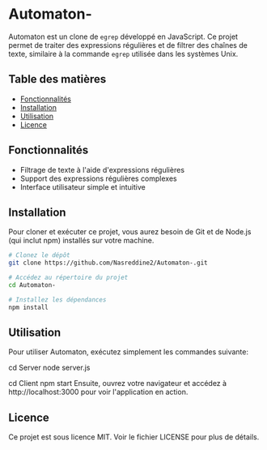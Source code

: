 # Automaton-

Automaton est un clone de `egrep` développé en JavaScript. Ce projet permet de traiter des expressions régulières et de filtrer des chaînes de texte, similaire à la commande `egrep` utilisée dans les systèmes Unix.

## Table des matières

- [Fonctionnalités](#fonctionnalités)
- [Installation](#installation)
- [Utilisation](#utilisation)
- [Licence](#licence)

## Fonctionnalités

- Filtrage de texte à l'aide d'expressions régulières
- Support des expressions régulières complexes
- Interface utilisateur simple et intuitive

## Installation

Pour cloner et exécuter ce projet, vous aurez besoin de Git et de Node.js (qui inclut npm) installés sur votre machine.

```bash
# Clonez le dépôt
git clone https://github.com/Nasreddine2/Automaton-.git

# Accédez au répertoire du projet
cd Automaton-

# Installez les dépendances
npm install
```

## Utilisation
Pour utiliser Automaton, exécutez simplement les commandes suivante:

cd Server
node server.js

cd Client
npm start
Ensuite, ouvrez votre navigateur et accédez à http://localhost:3000 pour voir l'application en action.


## Licence
Ce projet est sous licence MIT. Voir le fichier LICENSE pour plus de détails.
